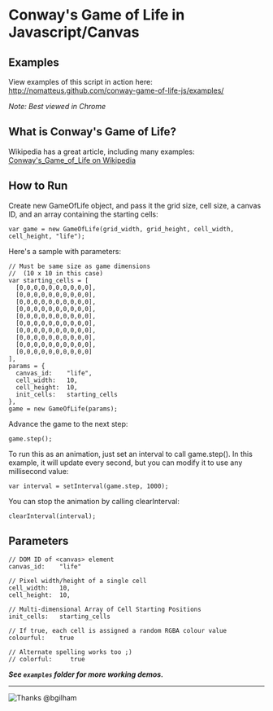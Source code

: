Conway's Game of Life in Javascript/Canvas
==========================================

Examples
--------

View examples of this script in action here:  
<http://nomatteus.github.com/conway-game-of-life-js/examples/>

*Note: Best viewed in Chrome*

What is Conway's Game of Life?
------------------------------

Wikipedia has a great article, including many examples: 
[Conway's_Game_of_Life on Wikipedia](http://en.wikipedia.org/wiki/Conway's_Game_of_Life)

How to Run
----------

Create new GameOfLife object, and pass it the grid size, cell size, 
a canvas ID, and an array containing the starting cells:

    var game = new GameOfLife(grid_width, grid_height, cell_width, cell_height, "life");

Here's a sample with parameters:

    // Must be same size as game dimensions 
    //  (10 x 10 in this case)
    var starting_cells = [
      [0,0,0,0,0,0,0,0,0,0],
      [0,0,0,0,0,0,0,0,0,0],
      [0,0,0,0,0,0,0,0,0,0],
      [0,0,0,0,0,0,0,0,0,0],
      [0,0,0,0,0,0,0,0,0,0],
      [0,0,0,0,0,0,0,0,0,0],
      [0,0,0,0,0,0,0,0,0,0],
      [0,0,0,0,0,0,0,0,0,0],
      [0,0,0,0,0,0,0,0,0,0],
      [0,0,0,0,0,0,0,0,0,0]
    ],
    params = {
      canvas_id:    "life",
      cell_width:   10,
      cell_height:  10,
      init_cells:   starting_cells
    },
    game = new GameOfLife(params);


Advance the game to the next step:

    game.step();

To run this as an animation, just set an interval to call game.step(). In this
example, it will update every second, but you can modify it to use any millisecond value:

    var interval = setInterval(game.step, 1000);

You can stop the animation by calling clearInterval:

    clearInterval(interval);

Parameters
----------

    // DOM ID of <canvas> element
    canvas_id:    "life"

    // Pixel width/height of a single cell
    cell_width:   10,
    cell_height:  10,

    // Multi-dimensional Array of Cell Starting Positions
    init_cells:   starting_cells

    // If true, each cell is assigned a random RGBA colour value
    colourful:    true

    // Alternate spelling works too ;)
    // colorful:     true



***See `examples` folder for more working demos.***

-----

![Thanks @bgilham](http://i.imgur.com/akdTTpk.png)
